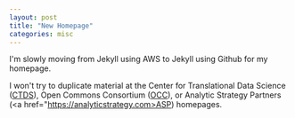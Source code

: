 ```yaml
---
layout: post
title: "New Homepage"
categories: misc
---
```


I'm slowly moving from Jekyll using AWS to Jekyll using Github for my homepage.

I won't try to duplicate material at the Center for Translational Data Science (<a href="https://ctds.uchicago.edu">CTDS</a>), Open Commons Consortium (<a href="https://occ-data.org">OCC</a>), or Analytic Strategy Partners (<a href="https://analyticstrategy.com>ASP</a>) homepages. 